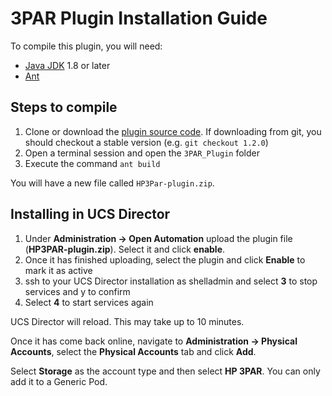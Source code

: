 # 3PAR Plugin Installation Guide
To compile this plugin, you will need:

* [Java JDK](https://www.oracle.com/technetwork/java/javase/downloads) 1.8 or later
* [Ant](https://ant.apache.org/)

## Steps to compile
1. Clone or download the [plugin source code](https://github.com/CiscoUKIDCDev/HP3ParPlugin/releases). If downloading from git, you should checkout a stable version (e.g. ```git checkout 1.2.0```)
2. Open a terminal session and open the ```3PAR_Plugin``` folder
3. Execute the command ```ant build```

You will have a new file called ```HP3Par-plugin.zip```.

## Installing in UCS Director
1. Under **Administration -> Open Automation** upload the plugin file (**HP3PAR-plugin.zip**). Select it and click **enable**.
2. Once it has finished uploading, select the plugin and click **Enable** to mark it as active
3. ssh to your UCS Director installation as shelladmin and select **3** to stop services and y to confirm
4. Select **4** to start services again

UCS Director will reload. This may take up to 10 minutes.

Once it has come back online, navigate to **Administration -> Physical Accounts**, select the **Physical Accounts** tab and click **Add**.

Select **Storage** as the account type and then select **HP 3PAR**. You can only add it to a Generic Pod.
